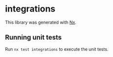 # integrations

This library was generated with [Nx](https://nx.dev).

## Running unit tests

Run `nx test integrations` to execute the unit tests.
